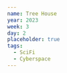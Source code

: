 ```yaml
---
name: Tree House
year: 2023
week: 3
day: 2
placeholder: true
tags:
  - SciFi
  - Cyberspace
---
```

